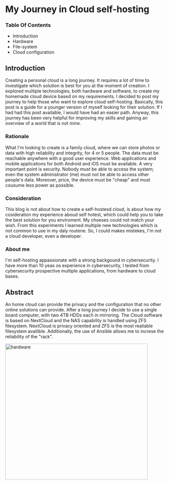 # My Journey in Cloud self-hosting

### Table Of Contents
- Introduction
- Hardware
- File-system
- Cloud configuration

## Introduction
Creating a personal cloud is a long journey. It requires a lot of time to investigate which solution is best for you at the moment of creation. I explored multiple technologies, both hardware and software, to create my homemade cloud device based on my requirements. I decided to post my journey to help those who want to explore cloud self-hosting. Basically, this post is a guide for a younger version of myself looking for their solution. If I had had this post available, I would have had an easier path. Anyway, this journey has been very helpful for improving my skills and gaining an overview of a world that is not mine.

### Rationale
What I'm looking to create is a family cloud, where we can store photos or data with high reliability and integrity, for 4 or 5 people. The data must be reachable anywhere with a good user experience. Web applications and mobile applications for both Android and iOS must be available.
A very important point is security. Nobody must be able to access the system; even the system administrator (me) must not be able to access other people's data.
Moreover, price, the device must be "cheap" and must cousume less power as possible. 

### Consideration
This blog is not about how to create a self-hostesd cloud, is about how my cosideration my experience aboud self hotest, which could help you to take the best solution for you enviroment. My choeses could not match your wish. From this experiments I learned multiple new technologies which is not common to use in my daly routene. So, I could makes mistekes, I'm not a cloud developer, even a developer.

### About me
I'm self-hosting appassionate with a strong backgound in cybersecurity. I have more than 10 yeas os experience in cybersecurity, I tested from cybersecurity prospective multiple applications, from hardware to cloud bases. 

## Abstract
An home cloud can provide the privacy and the configuration that no other online solutions can provide. After a long journey I decide to use a single board computer, with two 4TB HDDs each in mirroring. The Cloud software is based on NextCloud and the NAS capability is handled using ZFS filesystem. NextCloud is privacy oriented and ZFS is the most realiable filesystem availible. Additionally, the use of Ansible allows me to increse the reliability of the "rack".

<img src="https://github.com/user-attachments/assets/cb3f97ec-f006-44e5-897d-2acc8aada9a1" alt="hardware" width="450" height="430">


